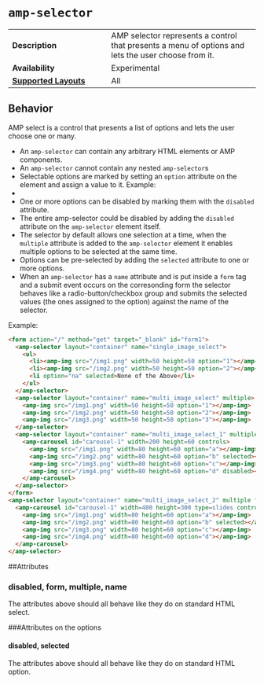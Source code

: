 <!---
Copyright 2016 The AMP HTML Authors. All Rights Reserved.

Licensed under the Apache License, Version 2.0 (the "License");
you may not use this file except in compliance with the License.
You may obtain a copy of the License at

      http://www.apache.org/licenses/LICENSE-2.0

Unless required by applicable law or agreed to in writing, software
distributed under the License is distributed on an "AS-IS" BASIS,
WITHOUT WARRANTIES OR CONDITIONS OF ANY KIND, either express or implied.
See the License for the specific language governing permissions and
limitations under the License.
-->

# <a name="amp-selector"></a> `amp-selector`

<table>
  <tr>
    <td class="col-fourty"><strong>Description</strong></td>
    <td>AMP selector represents a control that presents a menu of options and lets the user choose from it.</td>
  </tr>
  <tr>
    <td class="col-fourty" width="40%"><strong>Availability</strong></td>
    <td>Experimental</td>
  </tr>
  <tr>
    <td class="col-fourty"><strong><a href="https://www.ampproject.org/docs/guides/responsive/control_layout.html">Supported Layouts</a></strong></td>
    <td>All</td>
  </tr>
</table>

## Behavior
AMP select is a control that presents a list of options and lets the user choose one or many.

- An `amp-selector` can contain any arbitrary HTML elements or AMP components.
- An `amp-selector` cannot contain any nested `amp-selector`s
- Selectable options are marked by setting an `option` attribute on the element and assign a value to it. Example: <li option='value'></li>
- One or more options can be disabled by marking them with the `disabled` attribute.
- The entire amp-selector could be disabled by adding the `disabled` attribute on the `amp-selector` element itself.
- The selector by default allows one selection at a time, when the `multiple` attribute is added to the `amp-selector` element it enables multiple options to be selected at the same time.
- Options can be pre-selected by adding the `selected` attribute to one or more options.
- When an `amp-selector` has a `name` attribute and is put inside a `form` tag and a submit event occurs on the corresonding form the selector behaves like a radio-button/checkbox group and submits the selected values (the ones assigned to the option) against the name of the selector.

Example:

```html
<form action="/" method="get" target="_blank" id="form1">
  <amp-selector layout="container" name="single_image_select">
    <ul>
      <li><amp-img src="/img1.png" width=50 height=50 option="1"></amp-img></li>
      <li><amp-img src="/img2.png" width=50 height=50 option="2"></amp-img></li>
      <li option="na" selected>None of the Above</li>
    </ul>
  </amp-selector>
  <amp-selector layout="container" name="multi_image_select" multiple>
    <amp-img src="/img1.png" width=50 height=50 option="1"></amp-img>
    <amp-img src="/img2.png" width=50 height=50 option="2"></amp-img>
    <amp-img src="/img3.png" width=50 height=50 option="3"></amp-img>
  </amp-selector>
  <amp-selector layout="container" name="multi_image_select_1" multiple>
    <amp-carousel id="carousel-1" width=200 height=60 controls>
      <amp-img src="/img1.png" width=80 height=60 option="a"></amp-img>
      <amp-img src="/img2.png" width=80 height=60 option="b" selected></amp-img>
      <amp-img src="/img3.png" width=80 height=60 option="c"></amp-img>
      <amp-img src="/img4.png" width=80 height=60 option="d" disabled></amp-img>
    </amp-carousel>
  </amp-selector>
</form>
<amp-selector layout="container" name="multi_image_select_2" multiple form="form1">
  <amp-carousel id="carousel-1" width=400 height=300 type=slides controls>
    <amp-img src="/img1.png" width=80 height=60 option="a"></amp-img>
    <amp-img src="/img2.png" width=80 height=60 option="b" selected></amp-img>
    <amp-img src="/img3.png" width=80 height=60 option="c"></amp-img>
    <amp-img src="/img4.png" width=80 height=60 option="d"></amp-img>
  </amp-carousel>
</amp-selector>
```

##Attributes
### disabled, form, multiple, name

The attributes above should all behave like they do on standard HTML select.

###Attributes on the options
#### disabled, selected

The attributes above should all behave like they do on standard HTML option.
